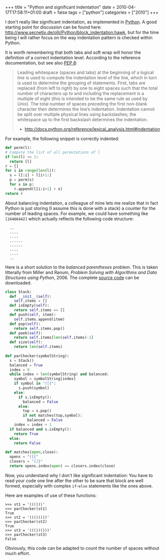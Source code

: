 +++
title = "Python and significant indentation"
date = 2010-04-17T17:58:11+01:00
draft = false
tags = ["python"]
categories = ["2010"]
+++

I don't really like significant indentation, as implemented in [Python][Python]. A good starting point for discussion can be found here: http://www.secnetix.de/olli/Python/block_indentation.hawk, but for the time being I will rather focus on the way indentation pattern is checked within Python. 

<!--more-->

It is worth remembering that both tabs and soft wrap will honor the definition of a correct indentation level. According to the reference documentation, but see also [PEP 8][PEP 8]:

> Leading whitespace (spaces and tabs) at the beginning of a logical line is used to compute the indentation level of the line, which in turn is used to determine the grouping of statements. First, tabs are replaced (from left to right) by one to eight spaces such that the total number of characters up to and including the replacement is a multiple of eight (this is intended to be the same rule as used by Unix). The total number of spaces preceding the first non-blank character then determines the line’s indentation. Indentation cannot be split over multiple physical lines using backslashes; the whitespace up to the first backslash determines the indentation.
>
> - http://docs.python.org/reference/lexical_analysis.html#indentation

For example, the following snippet is correctly indented:

```python
def perm(l):
# Compute the list of all permutations of l
if len(l) <= 1:
  return [l]
r = []
for i in range(len(l)):
  s = l[:i] + l[i+1:]
  p = perm(s)
  for x in p:
    r.append(l[i:i+1] + x)
return r
```

About balancing indentation, a colleague of mine lets me realize that in fact Python is just storing (I assume this is done with a stack) a counter for the number of leading spaces. For example, we could have something like `[24466442]` which actually reflects the following code structure:

```
  ..
  ....
  ....
  ......
  ......
  ....
  ....
  ..
```

Here is a short solution to the *balanced parentheses* problem. This is taken litterally from Miller and Ranum, *Problem Solving with Algorithms and Data Structures using Python*, 2006. The complete <i class="fa fa-file-code-o fa-1x"></i> [source code][source code] can be downloaded.

```python
class Stack:
  def __init__(self):
    self.items = []
  def isEmpty(self):
    return self.items == []
  def push(self, item):
    self.items.append(item)
  def pop(self):
    return self.items.pop()
  def peek(self):
    return self.items[len(self.items)-1]
  def size(self):
    return len(self.items)
  
def parChecker(symbolString):
  s = Stack()
  balanced = True
  index = 0
  while index < len(symbolString) and balanced:
    symbol = symbolString[index]
    if symbol in "([{":
      s.push(symbol)
    else:
      if s.isEmpty():
        balanced = False
      else:
        top = s.pop()
        if not matches(top,symbol):
          balanced = False
    index = index + 1
  if balanced and s.isEmpty():
    return True
  else:
    return False
			
def matches(open,close):
  opens = "([{"
  closers = ")]}"
  return opens.index(open) == closers.index(close)
```

Now, you understand why I don't like significant indentation: You have to read your code one line after the other to be sure that block are well formed, especially with complex `if`-`else` statements like the ones above.

Here are examples of use of these functions:

```
>>> st1 = '((()))'
>>> parChecker(st1)
True
>>> st2 = '((()()))'
>>> parChecker(st2)
True
>>> st3 = '((()(()))'
>>> parChecker(st3)
False
```

Obviously, this code can be adapted to count the number of spaces without much effort.

[Python]: http://www.python.org "Python" 
[PEP 8]: http://www.python.org/dev/peps/pep-0008/ "PEP 8"
[source code]: http://www.aliquote.org/pub/par_checker.py
